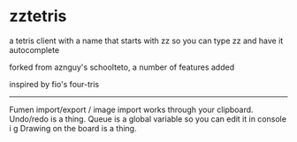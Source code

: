 # zztetris

a tetris client with a name that starts with zz so you can type zz and have it autocomplete

forked from aznguy's schoolteto, a number of features added

inspired by fio's four-tris

---

Fumen import/export / image import works through your clipboard.
Undo/redo is a thing.
Queue is a global variable so you can edit it in console i g
Drawing on the board is a thing.